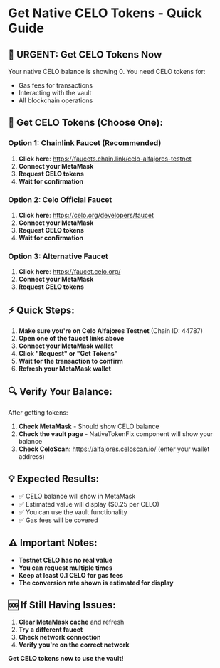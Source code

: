 # Get Native CELO Tokens - Quick Guide

## 🚨 **URGENT: Get CELO Tokens Now**

Your native CELO balance is showing 0. You need CELO tokens for:
- Gas fees for transactions
- Interacting with the vault
- All blockchain operations

## 🚰 **Get CELO Tokens (Choose One):**

### **Option 1: Chainlink Faucet (Recommended)**
1. **Click here**: https://faucets.chain.link/celo-alfajores-testnet
2. **Connect your MetaMask**
3. **Request CELO tokens**
4. **Wait for confirmation**

### **Option 2: Celo Official Faucet**
1. **Click here**: https://celo.org/developers/faucet
2. **Connect your MetaMask**
3. **Request CELO tokens**
4. **Wait for confirmation**

### **Option 3: Alternative Faucet**
1. **Click here**: https://faucet.celo.org/
2. **Connect your MetaMask**
3. **Request CELO tokens**

## ⚡ **Quick Steps:**

1. **Make sure you're on Celo Alfajores Testnet** (Chain ID: 44787)
2. **Open one of the faucet links above**
3. **Connect your MetaMask wallet**
4. **Click "Request" or "Get Tokens"**
5. **Wait for the transaction to confirm**
6. **Refresh your MetaMask wallet**

## 🔍 **Verify Your Balance:**

After getting tokens:
1. **Check MetaMask** - Should show CELO balance
2. **Check the vault page** - NativeTokenFix component will show your balance
3. **Check CeloScan**: https://alfajores.celoscan.io/ (enter your wallet address)

## 💡 **Expected Results:**

- ✅ CELO balance will show in MetaMask
- ✅ Estimated value will display ($0.25 per CELO)
- ✅ You can use the vault functionality
- ✅ Gas fees will be covered

## ⚠️ **Important Notes:**

- **Testnet CELO has no real value**
- **You can request multiple times**
- **Keep at least 0.1 CELO for gas fees**
- **The conversion rate shown is estimated for display**

## 🆘 **If Still Having Issues:**

1. **Clear MetaMask cache** and refresh
2. **Try a different faucet**
3. **Check network connection**
4. **Verify you're on the correct network**

**Get CELO tokens now to use the vault!**
